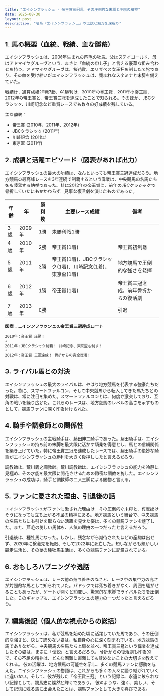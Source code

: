 ```yaml
---
title: "エイシンフラッシュ - 帝王賞三冠馬、その圧倒的な末脚と不屈の精神"
date: 2025-08-30
layout: post
description: "名馬『エイシンフラッシュ』の伝説と魅力を深堀り"
---
```


## 1. 馬の概要（血統、戦績、主な勝鞍）

エイシンフラッシュは、2006年生まれの芦毛の牡馬。父はステイゴールド、母はアドマイヤグルーヴという、まさに「血統の申し子」と言える豪華な組み合わせを持つ。アドマイヤグルーヴは、桜花賞、エリザベス女王杯を制した名牝であり、その血を受け継いだエイシンフラッシュは、類まれなスタミナと末脚を備えていた。

戦績は、通算成績20戦7勝。G1勝利は、2010年の帝王賞、2011年の帝王賞、2012年の帝王賞と、帝王賞三冠を達成したことで知られる。そのほか、JBCクラシック、川崎記念など重賞レースでも数々の好成績を残している。

主な勝鞍：

* 帝王賞 (2010年、2011年、2012年)
* JBCクラシック (2011年)
* 川崎記念 (2011年)
* 東京盃 (2011年)


## 2. 成績と活躍エピソード（図表があれば出力）

エイシンフラッシュの最大の功績は、なんといっても帝王賞三冠達成だろう。地方競馬の最高峰レースを3年連続で制覇するという偉業は、中央競馬の名馬たちをも凌駕する快挙であった。特に2012年の帝王賞は、前年のJBCクラシックで骨折していたにもかかわらず、見事な復活劇を演じたものであった。

| 年齢 | 年 | 勝利数 | 主要レース成績 | 備考 |
|---|---|---|---|---|
| 3歳 | 2009年 | 1勝 |  未勝利戦1勝 |  |
| 4歳 | 2010年 | 2勝 | 帝王賞(1着) | 帝王賞初制覇 |
| 5歳 | 2011年 | 3勝 | 帝王賞(1着)、JBCクラシック(1着)、川崎記念(1着)、東京盃(1着) |  地方競馬で圧倒的な強さを発揮 |
| 6歳 | 2012年 | 1勝 | 帝王賞(1着) | 帝王賞三冠達成。前年骨折からの復活劇 |
| 7歳 | 2013年 | 0勝 |  |  引退 |


**図表：エイシンフラッシュの帝王賞三冠達成ロード**

```
2010年：帝王賞 圧勝！
↓
2011年：JBCクラシック制覇！ 川崎記念、東京盃も制す！
↓
2012年：帝王賞 三冠達成！ 骨折からの完全復活！
```


## 3. ライバル馬との対決

エイシンフラッシュの最大のライバルは、やはり地方競馬を代表する強豪たちだった。特に、スマートファルコン、そして中央競馬から転入してきた馬たちとの対戦は、常に注目を集めた。スマートファルコンとは、何度か激突しており、互角の戦いを繰り広げた。これらのレースは、地方競馬のレベルの高さを示すものとして、競馬ファンに深く印象付けられた。


## 4. 騎手や調教師との関係性

エイシンフラッシュの主戦騎手は、藤田伸二騎手であった。藤田騎手は、エイシンフラッシュの持ち前の末脚を最大限に活かす騎乗を得意とし、馬との信頼関係を築き上げていた。特に帝王賞三冠を達成したレースでは、藤田騎手の絶妙な騎乗がエイシンフラッシュの勝利を大きく後押ししたと言えるだろう。

調教師は、荒川義之調教師。荒川調教師は、エイシンフラッシュの能力を冷静に見極め、その才能を最大限に開花させるための緻密な調教を施した。エイシンフラッシュの成功は、騎手と調教師の二人三脚による賜物と言える。


## 5. ファンに愛された理由、引退後の話

エイシンフラッシュがファンに愛された理由は、その圧倒的な末脚と、何度挫けそうになっても立ち上がる不屈の精神にある。地方競馬という舞台で、中央競馬の名馬たちにも引けを取らない活躍を見せた姿は、多くの競馬ファンを魅了した。また、芦毛の美しい馬体も、人気の理由の一つだったと言えるだろう。

引退後は、種牡馬となった。しかし、残念ながら期待されたほどの産駒は出せず、2020年に繋養先を転厩、そして2022年に死亡した。短いながらも輝かしい競走生活と、その後の種牡馬生活は、多くの競馬ファンに記憶されている。


## 6. おもしろハプニングや逸話

エイシンフラッシュは、レース前の落ち着きのなさと、レース中の集中力の高さが対照的な馬として知られていた。パドックでは落ち着きがなく、周囲を騒がせることもあったが、ゲートが開くと豹変し、驚異的な末脚でライバルたちを圧倒した。このギャップも、エイシンフラッシュの魅力の一つだったと言えるだろう。


## 7. 編集後記（個人的な視点からの総括）

エイシンフラッシュは、私が競馬を始めた頃に活躍していた馬であり、その圧倒的な強さと、決して諦めない姿は、私自身の心に深く刻まれている。地方競馬の馬でありながら、中央競馬の名馬たちと肩を並べ、帝王賞三冠という偉業を達成したその姿は、まさに「伝説」と言えるだろう。  骨折からの復活劇も印象的で、その不屈の精神は、どんな困難に直面しても諦めないことの大切さを教えてくれる。  彼の活躍は、地方競馬の可能性を示し、多くの競馬ファンに感動を与えた。エイシンフラッシュの物語は、これからも多くの人々に語り継がれていくに違いない。そして、彼が残した「帝王賞三冠」という記録は、永遠に破られない記録として、競馬史に燦然と輝くであろう。  彼のような、強く、美しい、そして記憶に残る馬に出会えたことは、競馬ファンとして大きな喜びである。
